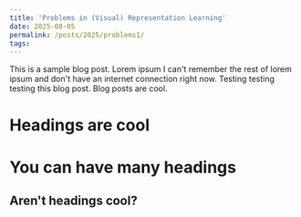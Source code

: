 ```yaml
---
title: 'Problems in (Visual) Representation Learning'
date: 2025-08-05
permalink: /posts/2025/problems1/
tags:
---
```


This is a sample blog post. Lorem ipsum I can't remember the rest of lorem ipsum and don't have an internet connection right now. Testing testing testing this blog post. Blog posts are cool.

Headings are cool
======

You can have many headings
======

Aren't headings cool?
------
